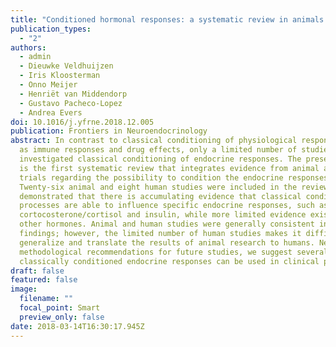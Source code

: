 ```yaml
---
title: "Conditioned hormonal responses: a systematic review in animals and humans"
publication_types:
  - "2"
authors:
  - admin
  - Dieuwke Veldhuijzen
  - Iris Kloosterman
  - Onno Meijer
  - Henriët van Middendorp
  - Gustavo Pacheco-Lopez
  - Andrea Evers
doi: 10.1016/j.yfrne.2018.12.005
publication: Frontiers in Neuroendocrinology
abstract: In contrast to classical conditioning of physiological responses such
  as immune responses and drug effects, only a limited number of studies
  investigated classical conditioning of endocrine responses. The present paper
  is the first systematic review that integrates evidence from animal and human
  trials regarding the possibility to condition the endocrine responses.
  Twenty-six animal and eight human studies were included in the review. We
  demonstrated that there is accumulating evidence that classical conditioning
  processes are able to influence specific endocrine responses, such as
  cortocosterone/cortisol and insulin, while more limited evidence exists for
  other hormones. Animal and human studies were generally consistent in their
  findings; however, the limited number of human studies makes it difficult to
  generalize and translate the results of animal research to humans. Next to
  methodological recommendations for future studies, we suggest several ways how
  classically conditioned endocrine responses can be used in clinical practice.
draft: false
featured: false
image:
  filename: ""
  focal_point: Smart
  preview_only: false
date: 2018-03-14T16:30:17.945Z
---
```

